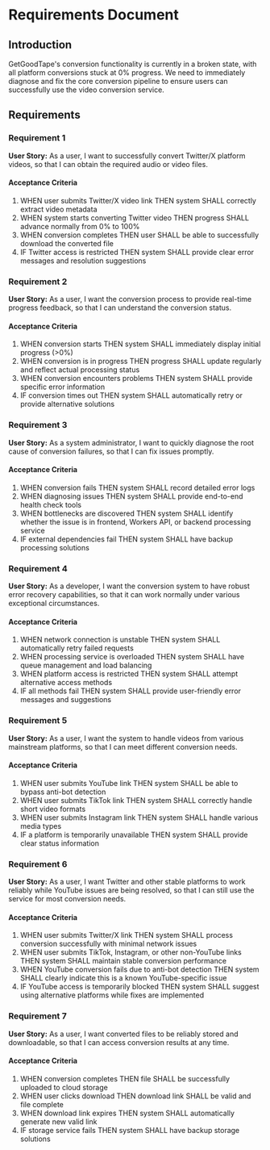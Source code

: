 # Requirements Document

## Introduction

GetGoodTape's conversion functionality is currently in a broken state, with all platform conversions stuck at 0% progress. We need to immediately diagnose and fix the core conversion pipeline to ensure users can successfully use the video conversion service.

## Requirements

### Requirement 1

**User Story:** As a user, I want to successfully convert Twitter/X platform videos, so that I can obtain the required audio or video files.

#### Acceptance Criteria

1. WHEN user submits Twitter/X video link THEN system SHALL correctly extract video metadata
2. WHEN system starts converting Twitter video THEN progress SHALL advance normally from 0% to 100%
3. WHEN conversion completes THEN user SHALL be able to successfully download the converted file
4. IF Twitter access is restricted THEN system SHALL provide clear error messages and resolution suggestions

### Requirement 2

**User Story:** As a user, I want the conversion process to provide real-time progress feedback, so that I can understand the conversion status.

#### Acceptance Criteria

1. WHEN conversion starts THEN system SHALL immediately display initial progress (>0%)
2. WHEN conversion is in progress THEN progress SHALL update regularly and reflect actual processing status
3. WHEN conversion encounters problems THEN system SHALL provide specific error information
4. IF conversion times out THEN system SHALL automatically retry or provide alternative solutions

### Requirement 3

**User Story:** As a system administrator, I want to quickly diagnose the root cause of conversion failures, so that I can fix issues promptly.

#### Acceptance Criteria

1. WHEN conversion fails THEN system SHALL record detailed error logs
2. WHEN diagnosing issues THEN system SHALL provide end-to-end health check tools
3. WHEN bottlenecks are discovered THEN system SHALL identify whether the issue is in frontend, Workers API, or backend processing service
4. IF external dependencies fail THEN system SHALL have backup processing solutions

### Requirement 4

**User Story:** As a developer, I want the conversion system to have robust error recovery capabilities, so that it can work normally under various exceptional circumstances.

#### Acceptance Criteria

1. WHEN network connection is unstable THEN system SHALL automatically retry failed requests
2. WHEN processing service is overloaded THEN system SHALL have queue management and load balancing
3. WHEN platform access is restricted THEN system SHALL attempt alternative access methods
4. IF all methods fail THEN system SHALL provide user-friendly error messages and suggestions

### Requirement 5

**User Story:** As a user, I want the system to handle videos from various mainstream platforms, so that I can meet different conversion needs.

#### Acceptance Criteria

1. WHEN user submits YouTube link THEN system SHALL be able to bypass anti-bot detection
2. WHEN user submits TikTok link THEN system SHALL correctly handle short video formats
3. WHEN user submits Instagram link THEN system SHALL handle various media types
4. IF a platform is temporarily unavailable THEN system SHALL provide clear status information

### Requirement 6

**User Story:** As a user, I want Twitter and other stable platforms to work reliably while YouTube issues are being resolved, so that I can still use the service for most conversion needs.

#### Acceptance Criteria

1. WHEN user submits Twitter/X link THEN system SHALL process conversion successfully with minimal network issues
2. WHEN user submits TikTok, Instagram, or other non-YouTube links THEN system SHALL maintain stable conversion performance
3. WHEN YouTube conversion fails due to anti-bot detection THEN system SHALL clearly indicate this is a known YouTube-specific issue
4. IF YouTube access is temporarily blocked THEN system SHALL suggest using alternative platforms while fixes are implemented

### Requirement 7

**User Story:** As a user, I want converted files to be reliably stored and downloadable, so that I can access conversion results at any time.

#### Acceptance Criteria

1. WHEN conversion completes THEN file SHALL be successfully uploaded to cloud storage
2. WHEN user clicks download THEN download link SHALL be valid and file complete
3. WHEN download link expires THEN system SHALL automatically generate new valid link
4. IF storage service fails THEN system SHALL have backup storage solutions